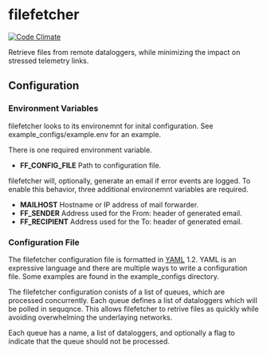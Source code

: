 # filefetcher

[![Code Climate](https://codeclimate.com/github/tparker-usgs/filefetcher/badges/gpa.svg)](https://codeclimate.com/github/tparker-usgs/filefetcher)

Retrieve files from remote dataloggers, while minimizing the impact on stressed telemetry links.

## Configuration

### Environment Variables

filefetcher looks to its environemnt for inital configuration. See example_configs/example.env for an example.

There is one required environment variable.
  * **FF_CONFIG_FILE** Path to configuration file.


filefetcher will, optionally, generate an email if error events are logged. To enable this behavior, three additional environemnt variables are required.
  * **MAILHOST** Hostname or IP address of mail forwarder.
  * **FF_SENDER** Address used for the From: header of generated email.
  * **FF_RECIPIENT** Address used for the To: header of generated email.

### Configuration File

The filefetcher configuration file is formatted in [YAML](http://yaml.org/) 1.2. YAML is an expressive language and there are multiple ways to write a configuration file. Some examples are found in the example_configs directory.

The filefetcher configuration conists of a list of queues, which are processed concurrently. Each queue defines a list of dataloggers which will be polled in sequqnce. This allows filefetcher to retrive files as quickly while avoiding overwhelming the underlaying networks.

Each queue has a name, a list of dataloggers, and optionally a flag to indicate that the queue should not be processed.


